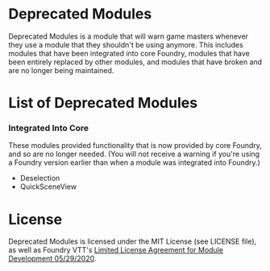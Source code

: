 # Deprecated Modules
Deprecated Modules is a module that will warn game masters whenever they use a module that they shouldn't be using anymore. This includes modules that have been integrated into core Foundry, modules that have been entirely replaced by other modules, and modules that have broken and are no longer being maintained.

# List of Deprecated Modules

### Integrated Into Core

These modules provided functionality that is now provided by core Foundry, and so are no longer needed. (You will not receive a warning if you're using a Foundry version earlier than when a module was integrated into Foundry.)

* Deselection
* QuickSceneView

# License
Deprecated Modules is licensed under the MIT License (see LICENSE file), as well as Foundry VTT's [Limited License Agreement for Module Development 05/29/2020](https://foundryvtt.com/article/license/).